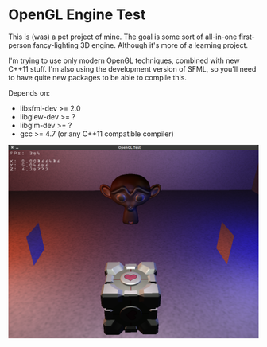 # OpenGL Engine Test
This is (was) a pet project of mine. The goal is some sort of
all-in-one first-person fancy-lighting 3D engine. Although
it's more of a learning project.

I'm trying to use only modern OpenGL techniques, combined
with new C++11 stuff. I'm also using the development version
of SFML, so you'll need to have quite new packages to be able
to compile this.

Depends on:

  * libsfml-dev >= 2.0
  * libglew-dev >= ?
  * libglm-dev >= ?
  * gcc >= 4.7 (or any C++11 compatible compiler)

![Screenshot](https://raw.githubusercontent.com/ThomasRinsma/opengl-game-test/master/screenshot.png)
